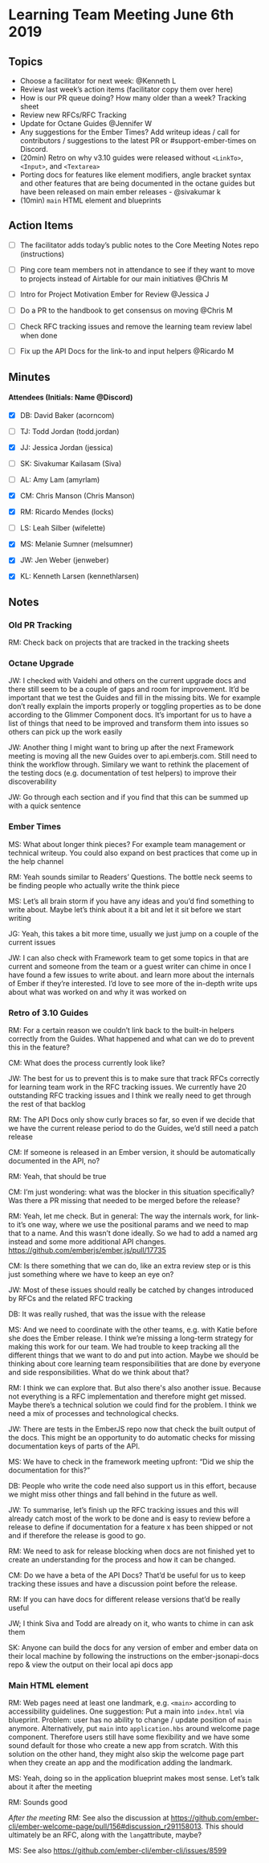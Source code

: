 # Learning Team Meeting June 6th 2019

## Topics

- Choose a facilitator for next week: @Kenneth L
- Review last week’s action items (facilitator copy them over here)
- How is our PR queue doing? How many older than a week? Tracking sheet
- Review new RFCs/RFC Tracking
- Update for Octane Guides @Jennifer W
- Any suggestions for the Ember Times? Add writeup ideas / call for contributors / suggestions to the latest PR or #support-ember-times on Discord.
- (20min) Retro on why v3.10 guides were released without `<LinkTo>`, `<Input>`, and `<Textarea>`
- Porting docs for features like element modifiers, angle bracket syntax and other features that are being documented in the octane guides but have been released on main ember releases - @sivakumar k
- (10min) `main` HTML element and blueprints



## Action Items

- [ ] The facilitator adds today’s public notes to the Core Meeting Notes repo (instructions)
- [ ] Ping core team members not in attendance to see if they want to move to projects instead of Airtable for our main initiatives @Chris M
- [ ] Intro for Project Motivation Ember for Review @Jessica J
- [ ] Do a PR to the handbook to get consensus on moving  @Chris M
- [ ] Check RFC tracking issues and remove the learning team review label when done
- [ ] Fix up the API Docs for the link-to and input helpers @Ricardo M


## Minutes

#### Attendees (Initials: Name @Discord)
- [x] DB: David Baker (acorncom)
- [ ] TJ: Todd Jordan (todd.jordan)
- [x] JJ: Jessica Jordan (jessica)
- [ ] SK: Sivakumar Kailasam (Siva)
- [ ] AL: Amy Lam (amyrlam)
- [x] CM: Chris Manson (Chris Manson)
- [x] RM: Ricardo Mendes (locks)
- [ ] LS: Leah Silber (wifelette)
- [x] MS: Melanie Sumner (melsumner)
- [x] JW: Jen Weber (jenweber)
- [x] KL: Kenneth Larsen (kennethlarsen)


## Notes

### Old PR Tracking

RM: Check back on projects that are tracked in the tracking sheets

### Octane Upgrade

JW: I checked with Vaidehi and others on the current upgrade docs and there still seem to be a couple of gaps and room for improvement. It’d be important that we test the Guides and fill in the missing bits. We for example don’t really explain the imports properly or toggling properties as to be done according to the Glimmer Component docs. It’s important for us to have a list of things that need to be improved and transform them into issues so others can pick up the work easily

JW: Another thing I might want to bring up after the next Framework meeting is moving all the new Guides over to api.emberjs.com. Still need to think the workflow through. Similary we want to rethink the placement of the testing docs (e.g. documentation of test helpers) to improve their discoverability

JW: Go through each section and if you find that this can be summed up with a quick sentence


### Ember Times

MS: What about longer think pieces? For example team management or technical writeup. You could also expand on best practices that come up in the help channel

RM: Yeah sounds similar to Readers’ Questions. The bottle neck seems to be finding people who actually write the think piece

MS: Let’s all brain storm if you have any ideas and you’d find something to write about. Maybe let’s think about it a bit and let it sit before we start writing

JG: Yeah, this takes a bit more time, usually we just jump on a couple of the current issues

JW: I can also check with Framework team to get some topics in that are current and someone from the team or a guest writer can chime in once I have found a few issues to write about. and learn more about the internals of Ember if they’re interested.  I’d love to see more of the in-depth write ups about what was worked on and why it was worked on


### Retro of 3.10 Guides

RM: For a certain reason we couldn’t link back to the built-in helpers correctly from the Guides. What happened and what can we do to prevent this in the feature?

CM: What does the process currently look like?

JW: The best for us to prevent this is to make sure that track RFCs correctly for learning team work in the RFC tracking issues. We currently have 20 outstanding RFC tracking issues and I think we really need to get through the rest of that backlog

RM: The API Docs only show curly braces so far, so even if we decide that we have the current release period to do the Guides, we’d still need a patch release

CM: If someone is released in an Ember version, it should be automatically documented in the API, no?

RM: Yeah, that should be true

CM: I’m just wondering: what was the blocker in this situation specifically? Was there a PR missing that needed to be merged before the release?

RM: Yeah, let me check. But in general: The way the internals work, for link-to it’s one way, where we use the positional params and we need to map that to a name. And this wasn’t done ideally. So we had to add a named arg instead and some more additional API changes. https://github.com/emberjs/ember.js/pull/17735

CM: Is there something that we can do, like an extra review step or is this just something where we have to keep an eye on?

JW: Most of these issues should really be catched by changes introduced by RFCs and the related RFC tracking

DB: It was really rushed, that was the issue with the release

MS: And we need to coordinate with the other teams, e.g. with Katie before she does the Ember release. I think we’re missing a long-term strategy for making this work for our team. We had trouble to keep tracking all the different things that we want to do and put into action. Maybe we should be thinking about core learning team responsibilities that are done by everyone and side responsibilities. What do we think about that?

RM: I think we can explore that. But also there's also another issue. Because not everything is a RFC implementation and therefore might get missed. Maybe there’s a technical solution we could find for the problem. I think we need a mix of processes and technological checks.

JW: There are tests in the EmberJS repo now that check the built output of the docs. This might be an opportunity to do automatic checks for missing documentation keys of parts of the API.

MS: We have to check in the framework meeting upfront: “Did we ship the documentation for this?”

DB: People who write the code need also support us in this effort, because we might miss other things and fall behind in the future as well.

JW: To summarise, let’s finish up the RFC tracking issues and this will already catch most of the work to be done and is easy to review before a release to define if documentation for a feature x has been shipped or not and if therefore the release is good to go.

RM: We need to ask for release blocking when docs are not finished yet to create an understanding for the process and how it can be changed.

CM: Do we have a beta of the API Docs? That’d be useful for us to keep tracking these issues and have a discussion point before the release.

RM: If you can have docs for different release versions that’d be really useful

JW; I think Siva and Todd are already on it, who wants to chime in can ask them

SK: Anyone can build the docs for any version of ember and ember data on their local machine by following the instructions on the ember-jsonapi-docs repo & view the output on their local api docs app


### Main HTML element

RM: Web pages need at least one landmark, e.g. `<main>`  according to accessibility guidelines. One suggestion: Put a main into `index.html` via blueprint. Problem: user has no ability to change / update position of `main` anymore.  Alternatively, put `main` into `application.hbs` around welcome page component. Therefore users still have some flexibility and we have some sound default for those who create a new app from scratch. With this solution on the other hand, they might also skip the welcome page part when they create an app and the modification adding the landmark.

MS: Yeah, doing so in the application blueprint makes most sense. Let’s talk about it after the meeting

RM: Sounds good

_After the meeting_
RM: See also the discussion at https://github.com/ember-cli/ember-welcome-page/pull/156#discussion_r291158013. This should ultimately be an RFC, along with the `lang`attribute, maybe?

MS: See also https://github.com/ember-cli/ember-cli/issues/8599

